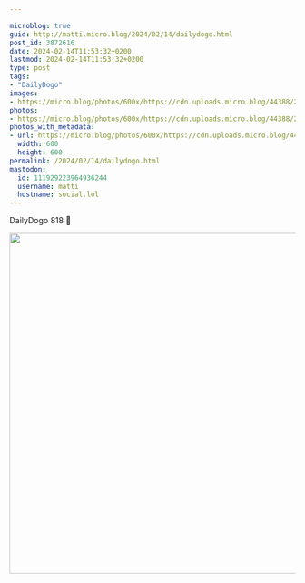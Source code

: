 ```yaml
---

microblog: true
guid: http://matti.micro.blog/2024/02/14/dailydogo.html
post_id: 3872616
date: 2024-02-14T11:53:32+0200
lastmod: 2024-02-14T11:53:32+0200
type: post
tags:
- "DailyDogo"
images:
- https://micro.blog/photos/600x/https://cdn.uploads.micro.blog/44388/2024/9d46dc39739945a49859ca2ddce31a19.jpg
photos:
- https://micro.blog/photos/600x/https://cdn.uploads.micro.blog/44388/2024/9d46dc39739945a49859ca2ddce31a19.jpg
photos_with_metadata:
- url: https://micro.blog/photos/600x/https://cdn.uploads.micro.blog/44388/2024/9d46dc39739945a49859ca2ddce31a19.jpg
  width: 600
  height: 600
permalink: /2024/02/14/dailydogo.html
mastodon:
  id: 111929223964936244
  username: matti
  hostname: social.lol
---
```

DailyDogo 818 🐶

<img src="/media/uploads/2024/9d46dc39739945a49859ca2ddce31a19.jpg" width="600" height="600" alt="" />
